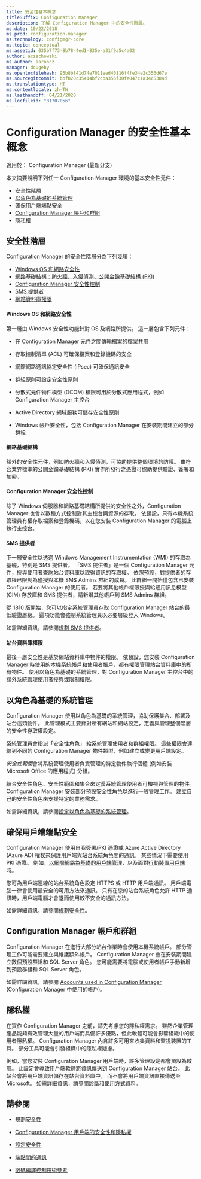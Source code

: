 ```yaml
---
title: 安全性基本概念
titleSuffix: Configuration Manager
description: 了解 Configuration Manager 中的安全性階層。
ms.date: 10/22/2018
ms.prod: configuration-manager
ms.technology: configmgr-core
ms.topic: conceptual
ms.assetid: 035b7f73-8b78-4ed1-835e-a31f9a5c4a02
author: aczechowski
ms.author: aaroncz
manager: dougeby
ms.openlocfilehash: 95b8bf41d74e7011eed40116f4fe34e2c356d67e
ms.sourcegitcommit: bbf820c35414bf2cba356f30fe047c1a34c5384d
ms.translationtype: HT
ms.contentlocale: zh-TW
ms.lasthandoff: 04/21/2020
ms.locfileid: "81707056"
---
```

# <a name="fundamentals-of-security-for-configuration-manager"></a>Configuration Manager 的安全性基本概念

適用於：  Configuration Manager (最新分支)

本文摘要說明下列任一 Configuration Manager 環境的基本安全性元件：
- [安全性階層](#bkmk_layers)
- [以角色為基礎的系統管理](#bkmk_rba)
- [確保用戶端端點安全](#bkmk_endpoints)
- [Configuration Manager 帳戶和群組](#bkmk_accounts)
- [隱私權](#bkmk_privacy)

## <a name="security-layers"></a><a name="bkmk_layers"></a> 安全性階層

Configuration Manager 的安全性階層分為下列幾項： 
- [Windows OS 和網路安全性](#bkmk_layer-windows)
- [網路基礎結構：防火牆、入侵偵測、公開金鑰基礎結構 (PKI)](#bkmk_layer-network)
- [Configuration Manager 安全性控制](#bkmk_layer-cm)
- [SMS 提供者](#bkmk_layer-provider)
- [網站資料庫權限](#bkmk_layer-db)

#### <a name="windows-os-and-network-security"></a><a name="bkmk_layer-windows"></a> Windows OS 和網路安全性
第一層由 Windows 安全性功能針對 OS 及網路所提供。 這一層包含下列元件：  

-   在 Configuration Manager 元件之間傳輸檔案的檔案共用  

-   存取控制清單 (ACL) 可確保檔案和登錄機碼的安全  

-   網際網路通訊協定安全性 (IPsec) 可確保通訊安全  

-   群組原則可設定安全性原則  

-   分散式元件物件模型 (DCOM) 權限可用於分散式應用程式，例如 Configuration Manager 主控台  

-   Active Directory 網域服務可儲存安全性原則  

-   Windows 帳戶安全性，包括 Configuration Manager 在安裝期間建立的部分群組  

#### <a name="network-infrastructure"></a><a name="bkmk_layer-network"></a> 網路基礎結構

額外的安全性元件，例如防火牆和入侵偵測，可協助提供整個環境的防護。 由符合業界標準的公開金鑰基礎結構 (PKI) 實作所發行之憑證可協助提供驗證、簽署和加密。  

#### <a name="configuration-manager-security-controls"></a><a name="bkmk_layer-cm"></a> Configuration Manager 安全性控制

除了 Windows 伺服器和網路基礎結構所提供的安全性之外，Configuration Manager 也會以數種方式控制對其主控台與資源的存取。 依預設，只有本機系統管理員有權存取檔案和登錄機碼，以在您安裝 Configuration Manager 的電腦上執行主控台。  

#### <a name="sms-provider"></a><a name="bkmk_layer-provider"></a> SMS 提供者

下一層安全性以透過 Windows Management Instrumentation (WMI) 的存取為基礎，特別是 SMS 提供者。 「SMS 提供者」是一個 Configuration Manager 元件，授與使用者查詢站台資料庫以取得資訊的存取權。 依照預設，對提供者的存取權已限制為僅授與本機 SMS Admins 群組的成員。 此群組一開始僅包含已安裝 Configuration Manager 的使用者。 若要將其他帳戶權限授與給通用訊息模型 (CIM) 存放庫和 SMS 提供者，請新增其他帳戶到 SMS Admins 群組。  

從 1810 版開始，您可以指定系統管理員存取 Configuration Manager 站台的最低驗證層級。 這項功能會強制系統管理員以必要層級登入 Windows。 <!--1357013-->  

如需詳細資訊，請參閱[規劃 SMS 提供者](../plan-design/hierarchy/plan-for-the-sms-provider.md)。

#### <a name="site-database-permissions"></a><a name="bkmk_layer-db"></a> 站台資料庫權限

最後一層安全性是基於網站資料庫中物件的權限。 依預設，您安裝 Configuration Manager 時使用的本機系統帳戶和使用者帳戶，都有權限管理站台資料庫中的所有物件。 使用以角色為基礎的系統管理，對 Configuration Manager 主控台中的額外系統管理使用者授與或限制權限。  



## <a name="role-based-administration"></a><a name="bkmk_rba"></a> 以角色為基礎的系統管理  

 Configuration Manager 使用以角色為基礎的系統管理，協助保護集合、部署及站台這類物件。 此管理模式主要針對所有網站和網站設定，定義與管理整個階層的安全性存取權設定。 

 系統管理員會指派「安全性角色」  給系統管理使用者和群組權限。 這些權限會連線到不同的 Configuration Manager 物件類型，例如建立或變更用戶端設定。 

 *安全性範圍*會將系統管理使用者負責管理的特定物件執行個體 (例如安裝 Microsoft Office 的應用程式) 分組。 

 結合安全性角色、安全性範圍和集合來定義系統管理使用者可檢視與管理的物件。 Configuration Manager 安裝部分預設安全性角色以進行一般管理工作。 建立自己的安全性角色來支援特定的業務需求。  

 如需詳細資訊，請參閱[設定以角色為基礎的系統管理](../servers/deploy/configure/configure-role-based-administration.md)。  



## <a name="securing-client-endpoints"></a><a name="bkmk_endpoints"></a> 確保用戶端端點安全  

 Configuration Manager 使用自我簽署/PKI 憑證或 Azure Active Directory (Azure AD) 權杖來保護用戶端與站台系統角色間的通訊。 某些情況下需要使用 PKI 憑證。 例如，[以網際網路為基礎的用戶端管理](../clients/manage/plan-internet-based-client-management.md)，以及面對[行動裝置用戶端](../../mdm/plan-design/plan-on-premises-mdm.md)時。  

 您可為用戶端連線的站台系統角色設定 HTTPS 或 HTTP 用戶端通訊。 用戶端電腦一律會使用最安全的可用方法來通訊。 只有在您的站台系統角色允許 HTTP 通訊時，用戶端電腦才會退而使用較不安全的通訊方法。  

 如需詳細資訊，請參閱[規劃安全性](../plan-design/security/plan-for-security.md)。



## <a name="configuration-manager-accounts-and-groups"></a><a name="bkmk_accounts"></a> Configuration Manager 帳戶和群組  

 Configuration Manager 在進行大部分站台作業時會使用本機系統帳戶。 部分管理工作可能需要建立與維護額外帳戶。 Configuration Manager 會在安裝期間建立數個預設群組和 SQL Server 角色。 您可能需要將電腦或使用者帳戶手動新增到預設群組和 SQL Server 角色。  

 如需詳細資訊，請參閱 [Accounts used in Configuration Manager](../plan-design/hierarchy/accounts.md) (Configuration Manager 中使用的帳戶)。  



## <a name="privacy"></a><a name="bkmk_privacy"></a> 隱私權  

 在實作 Configuration Manager 之前，請先考慮您的隱私權需求。 雖然企業管理產品能夠有效管理大量的用戶端而具備許多優點，但此軟體可能會影響組織中的使用者隱私權。 Configuration Manager 內含許多可用來收集資料和監視裝置的工具。 部分工具可能會引發組織中的隱私權疑慮。  

 例如，當您安裝 Configuration Manager 用戶端時，許多管理設定都會預設為啟用。 此設定會導致用戶端軟體將資訊傳送到 Configuration Manager 站台。 此站台會將用戶端資訊儲存在站台資料庫中， 而不會將用戶端資訊直接傳送至 Microsoft。 如需詳細資訊，請參閱[診斷和使用方式資料](../plan-design/diagnostics/diagnostics-and-usage-data.md)。



## <a name="see-also"></a>請參閱

- [規劃安全性](../plan-design/security/plan-for-security.md)  

- [Configuration Manager 用戶端的安全性和隱私權](../clients/deploy/plan/security-and-privacy-for-clients.md)  

- [設定安全性](../plan-design/security/configure-security.md)   

- [端點間的通訊](../plan-design/hierarchy/communications-between-endpoints.md)  

- [密碼編譯控制技術參考](../plan-design/security/cryptographic-controls-technical-reference.md)  
